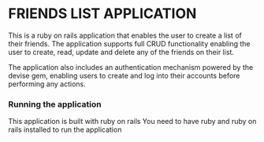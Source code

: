 # FRIENDS LIST APPLICATION

This is a ruby on rails application that enables the user to create a list of
their friends. The application supports full CRUD functionality enabling the user to create, read, update and delete any of the friends on their list.

The application also includes an authentication mechanism powered by the devise
gem, enabling users to create and log into their accounts before performing any actions.

### Running the application
This application is built with ruby on rails
You need to have ruby and ruby on rails installed to run the application

